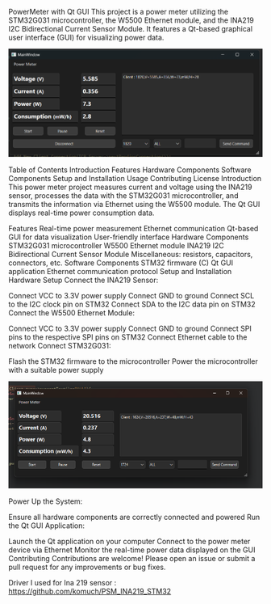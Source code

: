 PowerMeter with Qt GUI
This project is a power meter utilizing the STM32G031 microcontroller, the W5500 Ethernet module, and the INA219 I2C Bidirectional Current Sensor Module. It features a Qt-based graphical user interface (GUI) for visualizing power data.

![Sample](https://github.com/Emrecanbl/PowerMeter-with-Qt-Gui/blob/main/Screenshot.png?raw=true)

Table of Contents
Introduction
Features
Hardware Components
Software Components
Setup and Installation
Usage
Contributing
License
Introduction
This power meter project measures current and voltage using the INA219 sensor, processes the data with the STM32G031 microcontroller, and transmits the information via Ethernet using the W5500 module. The Qt GUI displays real-time power consumption data.

Features
Real-time power measurement
Ethernet communication
Qt-based GUI for data visualization
User-friendly interface
Hardware Components
STM32G031 microcontroller
W5500 Ethernet module
INA219 I2C Bidirectional Current Sensor Module
Miscellaneous: resistors, capacitors, connectors, etc.
Software Components
STM32 firmware (C)
Qt GUI application
Ethernet communication protocol
Setup and Installation
Hardware Setup
Connect the INA219 Sensor:

Connect VCC to 3.3V power supply
Connect GND to ground
Connect SCL to the I2C clock pin on STM32
Connect SDA to the I2C data pin on STM32
Connect the W5500 Ethernet Module:

Connect VCC to 3.3V power supply
Connect GND to ground
Connect SPI pins to the respective SPI pins on STM32
Connect Ethernet cable to the network
Connect STM32G031:

Flash the STM32 firmware to the microcontroller
Power the microcontroller with a suitable power supply

![Sample](https://github.com/Emrecanbl/PowerMeter-with-Qt-Gui/blob/main/Screenshot_1.png?raw=true)

Power Up the System:

Ensure all hardware components are correctly connected and powered
Run the Qt GUI Application:

Launch the Qt application on your computer
Connect to the power meter device via Ethernet
Monitor the real-time power data displayed on the GUI
Contributing
Contributions are welcome! Please open an issue or submit a pull request for any improvements or bug fixes.


Driver I used for Ina 219 sensor :
https://github.com/komuch/PSM_INA219_STM32
